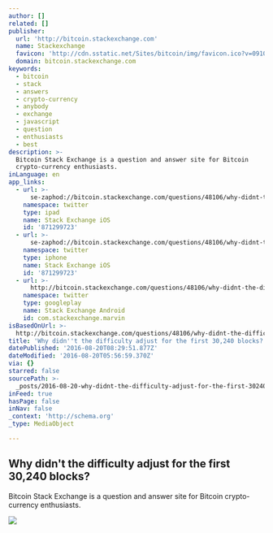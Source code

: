 ```yaml
---
author: []
related: []
publisher:
  url: 'http://bitcoin.stackexchange.com'
  name: Stackexchange
  favicon: 'http://cdn.sstatic.net/Sites/bitcoin/img/favicon.ico?v=0910168c5c65'
  domain: bitcoin.stackexchange.com
keywords:
  - bitcoin
  - stack
  - answers
  - crypto-currency
  - anybody
  - exchange
  - javascript
  - question
  - enthusiasts
  - best
description: >-
  Bitcoin Stack Exchange is a question and answer site for Bitcoin
  crypto-currency enthusiasts.
inLanguage: en
app_links:
  - url: >-
      se-zaphod://bitcoin.stackexchange.com/questions/48106/why-didnt-the-difficulty-adjust-for-the-first-30-240-blocks
    namespace: twitter
    type: ipad
    name: Stack Exchange iOS
    id: '871299723'
  - url: >-
      se-zaphod://bitcoin.stackexchange.com/questions/48106/why-didnt-the-difficulty-adjust-for-the-first-30-240-blocks
    namespace: twitter
    type: iphone
    name: Stack Exchange iOS
    id: '871299723'
  - url: >-
      http://bitcoin.stackexchange.com/questions/48106/why-didnt-the-difficulty-adjust-for-the-first-30-240-blocks
    namespace: twitter
    type: googleplay
    name: Stack Exchange Android
    id: com.stackexchange.marvin
isBasedOnUrl: >-
  http://bitcoin.stackexchange.com/questions/48106/why-didnt-the-difficulty-adjust-for-the-first-30-240-blocks
title: 'Why didn''t the difficulty adjust for the first 30,240 blocks?'
datePublished: '2016-08-20T08:29:51.877Z'
dateModified: '2016-08-20T05:56:59.370Z'
via: {}
starred: false
sourcePath: >-
  _posts/2016-08-20-why-didnt-the-difficulty-adjust-for-the-first-30240-blocks.md
inFeed: true
hasPage: false
inNav: false
_context: 'http://schema.org'
_type: MediaObject

---
```

<article style=""><h1>Why didn't the difficulty adjust for the first 30,240 blocks?</h1><p>Bitcoin Stack Exchange is a question and answer site for Bitcoin crypto-currency enthusiasts.</p><img src="http://cdn.sstatic.net/Sites/bitcoin/img/apple-touch-icon.png?v=a43e5a337e6b&amp;a" /></article>
